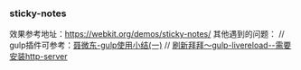 ### sticky-notes
效果参考地址：https://webkit.org/demos/sticky-notes/
其他遇到的问题：
// gulp插件可参考：[聂微东-gulp使用小结(一)](http://www.cnblogs.com/Darren_code/p/gulp.html)
// [刷新拜拜～gulp-livereload--需要安装http-server](http://www.cnblogs.com/johnnydan/p/4667905.html)